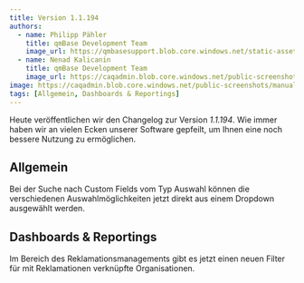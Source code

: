 ```yaml
---
title: Version 1.1.194
authors:
  - name: Philipp Pähler
    title: qmBase Development Team
    image_url: https://qmbasesupport.blob.core.windows.net/static-assets/img/persons/paehler_round.png
  - name: Nenad Kalicanin
    title: qmBase Development Team
    image_url: https://caqadmin.blob.core.windows.net/public-screenshots/manual-screenshots/nenad-profilePicture.jpg
image: https://caqadmin.blob.core.windows.net/public-screenshots/manual-screenshots/Screenshot2023-07-17-heatmap.png
tags: [Allgemein, Dashboards & Reportings]
---
```


Heute veröffentlichen wir den Changelog zur Version _1.1.194_. Wie immer haben wir an vielen Ecken unserer Software gepfeilt, um Ihnen eine noch bessere Nutzung zu ermöglichen.

<!--truncate-->

## Allgemein

Bei der Suche nach Custom Fields vom Typ Auswahl können die verschiedenen Auswahlmöglichkeiten jetzt direkt aus einem Dropdown ausgewählt werden.

## Dashboards & Reportings

Im Bereich des Reklamationsmanagements gibt es jetzt einen neuen Filter für mit Reklamationen verknüpfte Organisationen.
